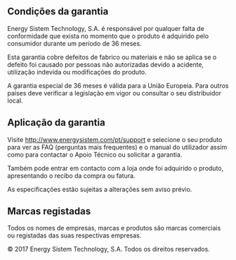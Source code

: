 ## Condições da garantia

Energy Sistem Technology, S.A. é responsável por qualquer falta de conformidade que exista no momento que o produto é adquirido pelo consumidor durante um período de 36 meses.

Esta garantia cobre defeitos de fabrico ou materiais e não se aplica se o defeito foi causado por pessoas não autorizadas devido a acidente, utilização indevida ou modificações do produto.

A garantia especial de 36 meses é válida para a União Europeia.  Para outros países deve verificar a legislação em vigor ou consultar o seu distribuidor local.

## Aplicação da garantia

Visite http://www.energysistem.com/pt/support e selecione o seu produto para ver as FAQ (perguntas mais frequentes) e o manual do utilizador assim como para contactar o Apoio Técnico ou solicitar a garantia. 

Também pode entrar em contacto com a loja onde foi adquirido o produto, apresentando o recibo da compra ou fatura.

As especificações estão sujeitas a alterações sem aviso prévio.

## Marcas registadas

Todos os nomes de empresas, marcas e produtos são marcas comerciais ou registadas das suas respectivas empresas.

© 2017 Energy Sistem Technology, S.A. Todos os direitos reservados.

